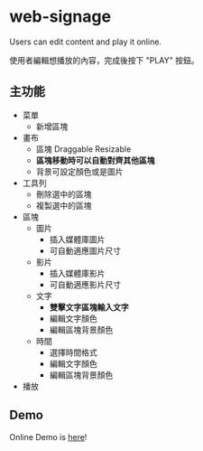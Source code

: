 # web-signage
Users can edit content and play it online.

使用者編輯想播放的內容，完成後按下 "PLAY" 按鈕。

## 主功能

* 菜單
  * 新增區塊
* 畫布
  * 區塊 Draggable Resizable
  * **區塊移動時可以自動對齊其他區塊**
  * 背景可設定顏色或是圖片
* 工具列
  * 刪除選中的區塊
  * 複製選中的區塊
* 區塊
  * 圖片
    * 插入媒體庫圖片
    * 可自動適應圖片尺寸
  * 影片
    * 插入媒體庫影片
    * 可自動適應影片尺寸
  * 文字
    * **雙擊文字區塊輸入文字**
    * 編輯文字顏色
    * 編輯區塊背景顏色
  * 時間
    * 選擇時間格式
    * 編輯文字顏色
    * 編輯區塊背景顏色
* 播放

## Demo

Online Demo is [here](https://mujungho.github.io/web-signage/)!
